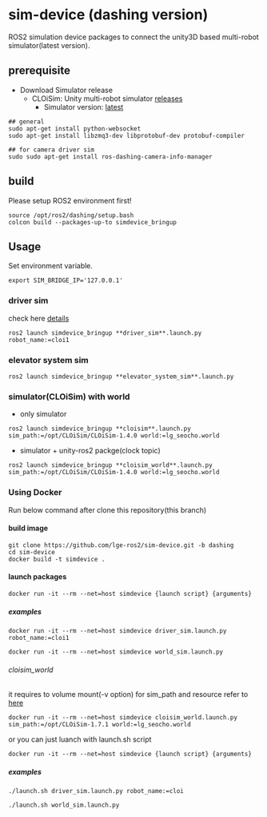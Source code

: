 # sim-device (dashing version)

ROS2 simulation device packages to connect the unity3D based multi-robot simulator(latest version).

## prerequisite

- Download Simulator release
  - CLOiSim: Unity multi-robot simulator [releases](https://github.com/lge-ros2/multi-robot-simulator/releases)
    - Simulator version: [latest](https://github.com/lge-ros2/multi-robot-simulator/releases/latest)

```shell
## general
sudo apt-get install python-websocket
sudo apt-get install libzmq3-dev libprotobuf-dev protobuf-compiler

## for camera driver sim
sudo sudo apt-get install ros-dashing-camera-info-manager
```

## build

Please setup ROS2 environment first!

```shell
source /opt/ros2/dashing/setup.bash
colcon build --packages-up-to simdevice_bringup
```

## Usage

Set environment variable.

```shell
export SIM_BRIDGE_IP='127.0.0.1'
```

### driver sim

check here [details](https://github.com/lge-ros2/sim-device/tree/dashing/bringup)

```shell
ros2 launch simdevice_bringup **driver_sim**.launch.py robot_name:=cloi1
```

### elevator system sim

```shell
ros2 launch simdevice_bringup **elevator_system_sim**.launch.py
```

### simulator(CLOiSim) with world

- only simulator

```shell
ros2 launch simdevice_bringup **cloisim**.launch.py sim_path:=/opt/CLOiSim/CLOiSim-1.4.0 world:=lg_seocho.world
```

- simulator + unity-ros2 packge(clock topic)

```shell
ros2 launch simdevice_bringup **cloisim_world**.launch.py sim_path:=/opt/CLOiSim/CLOiSim-1.4.0 world:=lg_seocho.world
```


### Using Docker

Run below command after clone this repository(this branch)

#### build image

```shell
git clone https://github.com/lge-ros2/sim-device.git -b dashing
cd sim-device
docker build -t simdevice .
```

#### launch packages

```shell
docker run -it --rm --net=host simdevice {launch script} {arguments}
```

##### examples

```shell
docker run -it --rm --net=host simdevice driver_sim.launch.py robot_name:=cloi1

docker run -it --rm --net=host simdevice world_sim.launch.py
```

###### cloisim_world

it requires to volume mount(-v option) for sim_path and resource
refer to [here](https://github.com/lge-ros2/cloisim/tree/master/Docker)

```shell
docker run -it --rm --net=host simdevice cloisim_world.launch.py sim_path:=/opt/CLOiSim-1.7.1 world:=lg_seocho.world
```

or you can just luanch with launch.sh script

```shell
docker run -it --rm --net=host simdevice {launch script} {arguments}
```

##### examples

```shell
./launch.sh driver_sim.launch.py robot_name:=cloi

./launch.sh world_sim.launch.py
```